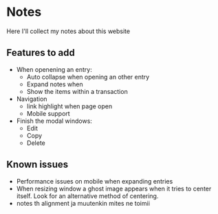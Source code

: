 # Notes
Here I'll collect my notes about this website

## Features to add
- When openening an entry:
    - Auto collapse when opening an other entry
    - Expand notes when 
    - Show the items within a transaction
- Navigation
    - link highlight when page open
    - Mobile support
- Finish the modal windows:
    - Edit
    - Copy
    - Delete

## Known issues
- Performance issues on mobile when expanding entries
- When resizing window a ghost image appears when it tries to center itself. Look for an alternative method of centering.
- notes th alignment ja muutenkin mites ne toimii